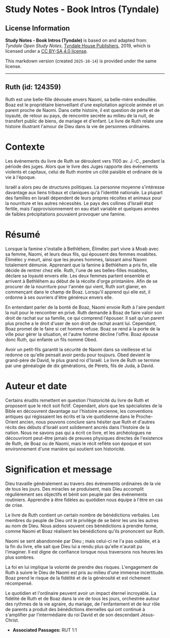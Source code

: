 # Study Notes - Book Intros (Tyndale)

## License Information

**Study Notes - Book Intros (Tyndale)** is based on and adapted from: _Tyndale Open Study Notes_, [Tyndale House Publishers](https://tyndaleopenresources.com/), 2019, which is licensed under a [CC BY-SA 4.0 license](https://creativecommons.org/licenses/by-sa/4.0/legalcode.en).

This markdown version (created `2025-10-14`) is provided under the same license.



--------------------------------

## Ruth (id: 124359)

Ruth est une belle\-fille dévouée envers Naomi, sa belle\-mère endeuillée. Boaz est le propriétaire bienveillant d'une exploitation agricole animée et un parent proche de Naomi. Dans cette histoire, il est question de perte et de loyauté, de retour au pays, de rencontre secrète au milieu de la nuit, de transfert public de biens, de mariage et d'enfant. Le livre de Ruth relate une histoire illustrant l'amour de Dieu dans la vie de personnes ordinaires.

Contexte
========

Les événements du livre de Ruth se déroulent vers 1100 av. J.\-C., pendant la période des juges. Alors que le livre des Juges rapporte des événements violents et capitaux, celui de Ruth montre un côté paisible et ordinaire de la vie à l'époque.

Israël a alors peu de structures politiques. La personne moyenne s'intéresse davantage aux liens tribaux et claniques qu'à l'identité nationale. La plupart des familles en Israël dépendent de leurs propres récoltes et animaux pour la nourriture et les autres nécessités. Le pays des collines d'Israël était fertile, mais l'approvisionnement en eau était variable et quelques années de faibles précipitations pouvaient provoquer une famine.

Résumé
======

Lorsque la famine s'installe à Bethléhem, Élimélec part vivre à Moab avec sa femme, Naomi, et leurs deux fils, qui épousent des femmes moabites. Élimélec y meurt, ainsi que les jeunes hommes, laissant ainsi Naomi totalement démunie. Apprenant que la famine à Bethléhem a pris fin, elle décide de rentrer chez elle. Ruth, l'une de ses belles\-filles moabites, déclare sa loyauté envers elle. Les deux femmes partent ensemble et arrivent à Bethléhem au début de la récolte d'orge printanière. Afin de se procurer de la nourriture pour l'année qui vient, Ruth sort glaner, en commençant dans le champ de Boaz. Lorsqu'il apprend qui elle est, il ordonne à ses ouvriers d'être généreux envers elle.

En entendant parler de la bonté de Boaz, Naomi envoie Ruth à l'aire pendant la nuit pour le rencontrer en privé. Ruth demande à Boaz de faire valoir son droit de rachat sur sa famille, ce qui comprend l'épouser. Il sait qu'un parent plus proche a le droit d'user de son droit de rachat avant lui. Cependant, Boaz promet de le faire si cet homme refuse. Boaz se rend à la porte de la ville pour gérer la situation, et l'autre homme décline l'offre. Boaz épouse donc Ruth, qui enfante un fils nommé Obed.

Avoir un petit\-fils garantit la sécurité de Naomi dans sa vieillesse et lui redonne ce qu'elle pensait avoir perdu pour toujours. Obed devient le grand\-père de David, le plus grand roi d'Israël. Le livre de Ruth se termine par une généalogie de dix générations, de Pérets, fils de Juda, à David.

Auteur et date
==============

Certains érudits remettent en question l'historicité du livre de Ruth et proposent que le récit soit fictif. Cependant, alors que les spécialistes de la Bible en découvrent davantage sur l'histoire ancienne, les conventions antiques qui régissaient les écrits et la vie quotidienne dans le Proche\-Orient ancien, nous pouvons conclure sans hésiter que Ruth et d'autres récits des débuts d'Israël sont solidement ancrés dans l'histoire de la nation. Nous ne savons pas qui a écrit ce livre, et les archéologues ne découvriront peut\-être jamais de preuves physiques directes de l'existence de Ruth, de Boaz ou de Naomi, mais le récit reflète son époque et son environnement d'une manière qui soutient son historicité.

Signification et message
========================

Dieu travaille généralement au travers des événements ordinaires de la vie de tous les jours. Des miracles se produisent, mais Dieu accomplit régulièrement ses objectifs et bénit son peuple par des événements routiniers. Apprendre à être fidèles au quotidien nous équipe à l'être en cas de crise.

Le livre de Ruth contient un certain nombre de bénédictions verbales. Les membres du peuple de Dieu ont le privilège de se bénir les uns les autres au nom de Dieu. Nous aidons souvent ces bénédictions à prendre forme, comme Naomi et Boaz réalisent les bénédictions qu'ils prononcent sur Ruth.

Naomi se sent abandonnée par Dieu ; mais celui\-ci ne l'a pas oubliée, et à la fin du livre, elle sait que Dieu lui a rendu plus qu'elle n'aurait pu l'imaginer. Il est digne de confiance lorsque nous traversons nos heures les plus sombres.

La foi en lui implique la volonté de prendre des risques. L'engagement de Ruth à suivre le Dieu de Naomi est pris au milieu d'une immense incertitude. Boaz prend le risque de la fidélité et de la générosité et est richement récompensé.

Le quotidien et l'ordinaire peuvent avoir un impact éternel incroyable. La fidélité de Ruth et de Boaz dans la vie de tous les jours, orchestrée autour des rythmes de la vie agraire, du mariage, de l'enfantement et de leur rôle de parents a produit des bénédictions éternelles qui ont continué à s'amplifier par l'intermédiaire du roi David et de son descendant Jésus\-Christ.

* **Associated Passages:** RUT 1:1

